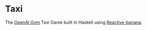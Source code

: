# Taxi

The [OpenAI Gym](http://gym.openai.com) Taxi Game  built in Haskell using
[Reactive-banana](https://wiki.haskell.org/Reactive-banana).
